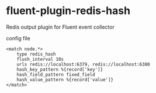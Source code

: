 fluent-plugin-redis-hash
========================

Redis output plugin for Fluent event collector


config file
```
<match node.*>
    type redis_hash
    flush_interval 10s
    urls redis://localhost:6379, redis://localhost:6380
    hash_key_pattern %{record['key']}
    hash_field_pattern fixed_field
    hash_value_pattern %{record['value']}
</match>
```
